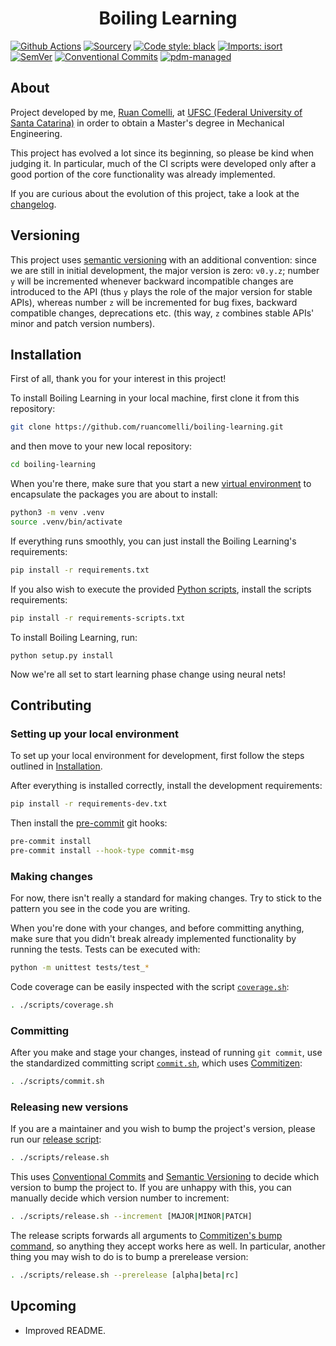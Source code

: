 <h1 align="center">
Boiling Learning
</h1>

[![Github Actions](https://github.com/commitizen-tools/commitizen/workflows/Python%20package/badge.svg?style=flat-square)](https://github.com/ruancomelli/boiling-learning/actions)
[![Sourcery](https://img.shields.io/badge/Sourcery-enabled-brightgreen)](https://sourcery.ai)
[![Code style: black](https://img.shields.io/badge/code%20style-black-000000.svg)](https://github.com/psf/black)
[![Imports: isort](https://img.shields.io/badge/%20imports-isort-%231674b1?style=flat&labelColor=ef8336)](https://pycqa.github.io/isort/)
[![SemVer](https://img.shields.io/badge/semver-2.0.0-green)](https://semver.org/spec/v2.0.0.html)
[![Conventional Commits](https://img.shields.io/badge/Conventional%20Commits-1.0.0-yellow.svg)](https://conventionalcommits.org)
[![pdm-managed](https://img.shields.io/badge/pdm-managed-blueviolet)](https://pdm.fming.dev)


About
---

Project developed by me, [Ruan Comelli](https://github.com/ruancomelli), at [UFSC (Federal University of Santa Catarina)](https://ufsc.br/) in order to obtain a Master's degree in Mechanical Engineering.

This project has evolved a lot since its beginning, so please be kind when judging it. In particular, much of the CI scripts were developed only after a good portion of the core functionality was already implemented.

If you are curious about the evolution of this project, take a look at the [changelog](CHANGELOG.md).

Versioning
---

This project uses [semantic versioning](https://semver.org/) with an additional convention: since we are still in initial development, the major version is zero: `v0.y.z`; number `y` will be incremented whenever backward incompatible changes are introduced to the API (thus `y` plays the role of the major version for stable APIs), whereas number `z` will be incremented for bug fixes, backward compatible changes, deprecations etc. (this way, `z` combines stable APIs' minor and patch version numbers).

Installation
---

First of all, thank you for your interest in this project!

To install Boiling Learning in your local machine, first clone it from this repository:
```sh
git clone https://github.com/ruancomelli/boiling-learning.git
```
and then move to your new local repository:
```sh
cd boiling-learning
```

When you're there, make sure that you start a new [virtual environment](https://docs.python.org/3/tutorial/venv.html) to encapsulate the packages you are about to install:
```sh
python3 -m venv .venv
source .venv/bin/activate
```

If everything runs smoothly, you can just install the Boiling Learning's requirements:
```sh
pip install -r requirements.txt
```

If you also wish to execute the provided [Python scripts](boiling_learning/scripts), install the scripts requirements:
```sh
pip install -r requirements-scripts.txt
```

To install Boiling Learning, run:
```
python setup.py install
```

Now we're all set to start learning phase change using neural nets!

Contributing
---

### Setting up your local environment

To set up your local environment for development, first follow the steps outlined in [Installation](#installation).

After everything is installed correctly, install the development requirements:
```sh
pip install -r requirements-dev.txt
```

Then install the [pre-commit](https://pre-commit.com/) git hooks:
```sh
pre-commit install
pre-commit install --hook-type commit-msg
```

### Making changes

For now, there isn't really a standard for making changes. Try to stick to the pattern you see in the code you are writing.

When you're done with your changes, and before committing anything, make sure that you didn't break already implemented functionality by running the tests. Tests can be executed with:
```sh
python -m unittest tests/test_*
```

Code coverage can be easily inspected with the script [`coverage.sh`](scripts/coverage.sh):
```sh
. ./scripts/coverage.sh
```

### Committing

After you make and stage your changes, instead of running `git commit`, use the standardized committing script [`commit.sh`](scripts/commit.sh), which uses [Commitizen](https://github.com/commitizen-tools/commitizen):
```sh
. ./scripts/commit.sh
```

### Releasing new versions

If you are a maintainer and you wish to bump the project's version, please run our [release script](scripts/release.sh):
```sh
. ./scripts/release.sh
```

This uses [Conventional Commits](https://www.conventionalcommits.org/en/v1.0.0/) and [Semantic Versioning](https://semver.org/) to decide which version to bump the project to. If you are unhappy with this, you can manually decide which version number to increment:
```sh
. ./scripts/release.sh --increment [MAJOR|MINOR|PATCH]
```

The release scripts forwards all arguments to [Commitizen's bump command](https://github.com/commitizen-tools/commitizen/blob/master/docs/bump.md), so anything they accept works here as well. In particular, another thing you may wish to do is to bump a prerelease version:
```sh
. ./scripts/release.sh --prerelease [alpha|beta|rc]
```

Upcoming
---

- Improved README.

